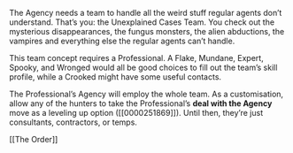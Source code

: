 
The Agency needs a team to handle all the weird stuff regular agents don’t understand. That’s you: the Unexplained Cases Team. You check out the mysterious disappearances, the fungus monsters, the alien abductions, the vampires and everything else the regular agents can’t handle.

This team concept requires a Professional. A Flake, Mundane, Expert, Spooky, and Wronged would all be good choices to fill out the team’s skill profile, while a Crooked might have some useful contacts.

The Professional’s Agency will employ the whole team. As a customisation, allow any of the hunters to take the Professional’s **deal with the Agency** move as a leveling up option ([[0000251869]]). Until then, they’re just consultants, contractors, or temps.

[[The Order]]
